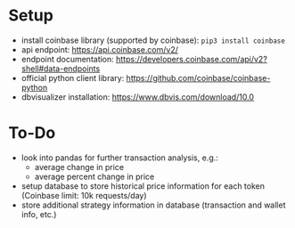 # Setup
  - install coinbase library (supported by coinbase): ```pip3 install coinbase```
  - api endpoint: <https://api.coinbase.com/v2/>
  - endpoint documentation: <https://developers.coinbase.com/api/v2?shell#data-endpoints>
  - official python client library: <https://github.com/coinbase/coinbase-python>
  - dbvisualizer installation: <https://www.dbvis.com/download/10.0>

# To-Do
  - look into pandas for further transaction analysis, e.g.:
    - average change in price
    - average percent change in price
  - setup database to store historical price information for each token (Coinbase limit: 10k requests/day)
  - store additional strategy information in database (transaction and wallet info, etc.)
        